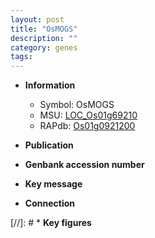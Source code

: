 ```yaml
---
layout: post
title: "OsMOGS"
description: ""
category: genes
tags: 
---
```


* **Information**  
    + Symbol: OsMOGS  
    + MSU: [LOC_Os01g69210](http://rice.uga.edu/cgi-bin/ORF_infopage.cgi?orf=LOC_Os01g69210)  
    + RAPdb: [Os01g0921200](http://rapdb.dna.affrc.go.jp/viewer/gbrowse_details/irgsp1?name=Os01g0921200)  

* **Publication**  

* **Genbank accession number**  

* **Key message**  

* **Connection**  

[//]: # * **Key figures**  



